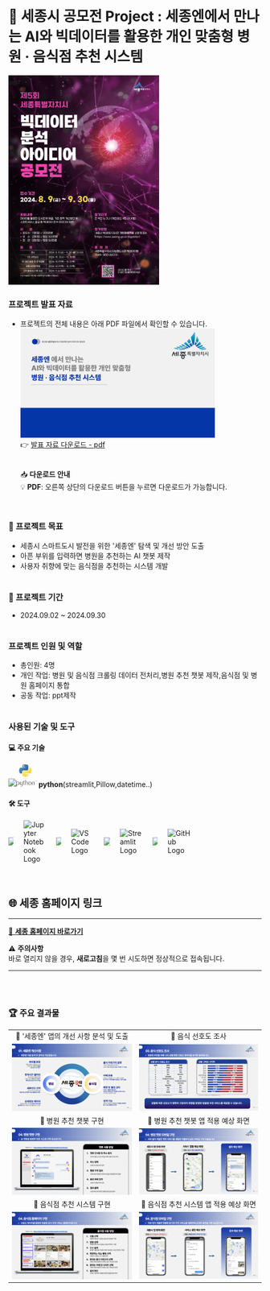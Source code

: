 # 🌟 세종시 공모전 Project : 세종엔에서 만나는 AI와 빅데이터를 활용한 개인 맞춤형 병원 · 음식점 추천 시스템

<img src="sejong.png" alt="Image Description" width="300"/>

### 프로젝트 발표 자료
- 프로젝트의 전체 내용은 아래 PDF 파일에서 확인할 수 있습니다.<br>
[<img src="portfolio3.png" width="387px" alt="세종시 공모전 Project">](세종시공모전포트폴리오.pdf)</br>
  👉 [발표 자료 다운로드 - pdf](https://github.com/Kim-Jun-Hee/project3/blob/main/세종시공모전포트폴리오.pdf)  
<br></br>
📥 **다운로드 안내**  
💡 **PDF**: 오른쪽 상단의 다운로드 버튼을 누르면 다운로드가 가능합니다.  
<br></br>

### 📂 프로젝트 목표
- 세종시 스마트도시 발전을 위한 '세종엔' 탐색 및 개선 방안 도출
- 아픈 부위를 입력하면 병원을 추천하는 AI 챗봇 제작
- 사용자 취향에 맞는 음식점을 추천하는 시스템 개발
<br></br>

### 📅 프로젝트 기간
- 2024.09.02 ~ 2024.09.30
<br></br>

### 프로젝트 인원 및 역할
- 총인원: 4명
- 개인 작업: 병원 및 음식점 크롤링 데이터 전처리,병원 추천 챗봇 제작,음식점 및 병원 홈페이지 통합
- 공동 작업: ppt제작
<br></br>

### 사용된 기술 및 도구

#### 💻 주요 기술
<img src="https://dummyimage.com/10x1/ffffff/ffffff" width="10"/><img src="python-logo.png" alt="SQL" width="40"/> **python**(streamlit,Pillow,datetime..)

#### 🛠️ 도구 
<div style="display: flex; align-items: center; gap: 20px;">
  <img src="https://dummyimage.com/10x1/ffffff/ffffff" width="10"/>
  <img src="https://jupyter.org/assets/homepage/main-logo.svg" alt="Jupyter Notebook Logo" width="45" style="display: block;">
  <img src="https://dummyimage.com/10x1/ffffff/ffffff" width="10"/>
  <img src="https://code.visualstudio.com/assets/images/code-stable.png" alt="VS Code Logo" width="45">
  <img src="https://dummyimage.com/10x1/ffffff/ffffff" width="12"/>
  <img src="https://streamlit.io/images/brand/streamlit-mark-color.svg" alt="Streamlit Logo" width="45" style="display: block;">
  <img src="https://dummyimage.com/10x1/ffffff/ffffff" width="10"/>
  <img src="https://github.githubassets.com/images/modules/logos_page/GitHub-Mark.png" alt="GitHub Logo" width="45">
</div>
<br></br>

## 🌐 세종 홈페이지 링크
---

[🔗 **세종 홈페이지 바로가기**](https://sejong-rb82yem7epu6bcxlpewgfk.streamlit.app)

⚠️ **주의사항**  
바로 열리지 않을 경우, **새로고침**을 몇 번 시도하면 정상적으로 접속됩니다.

---
<br></br>

### 🏆 주요 결과물
<table>
  <tr>
    <td align="center">🌟 '세종엔' 앱의 개선 사항 분석 및 도출</td>
    <td align="center">🌟 음식 선호도 조사</td>
  </tr>
  <tr>
    <td>
      <img src="app.png" alt="세종엔" width="500">
    </td>
    <td>
      <img src="prefer.png" alt="선호도" width="500">
    </td>
  </tr>
  <tr>
    <td align="center">🌟 병원 추천 챗봇 구현</td>
    <td align="center">🌟 병원 추천 챗봇 앱 적용 예상 화면</td>
  </tr>
  <tr>
    <td>
      <img src="hospital1.png" alt="병원" width="500">
    </td>
    <td>
      <img src="hospital2.png" alt="병원" width="500">
    </td>
  </tr>
  <tr>
    <td align="center">🌟 음식점 추천 시스템 구현</td>
    <td align="center">🌟 음식점 추천 시스템 앱 적용 예상 화면</td>
  </tr>
  <tr>
    <td>
      <img src="food1.png" alt="음식점" width="500">
    </td>
    <td>
      <img src="food2.png" alt="음식점" width="500">
    </td>
  </tr>
</table>
